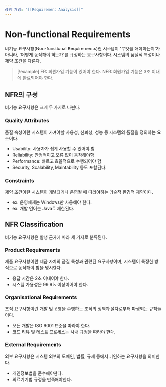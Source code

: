 ```yaml
---
상위 개념: "[[Requirement Analysis]]"
---
```

# Non-functional Requirements
비기능 요구사항(Non-functional Requirements)란 시스템이 '무엇을 해야하는지'가 아니라, '어떻게 동작해야 하는가'를 규정하는 요구사항이다. 시스템의 품질적 특성이나 제약 조건을 다룬다.

> [!example]
> FR: 회원가입 기능이 있어야 한다.
> NFR: 회원가입 기능은 3초 이내에 완료되어야 한다.


## NFR의 구성
비기능 요구사항은 크게 두 가지로 나뉜다.

### Quality Attributes
품질 속성이란 시스템이 가져야할 사용성, 신뢰성, 성능 등 시스템의 품질을 정의하는 요소이다.

* Usability: 사용자가 쉽게 사용할 수 있어야 함
* Reliability: 안정적이고 오류 없이 동작해야함
* Performance: 빠르고 효율적으로 수행되어야 함
* Security, Scalability, Maintability 등도 포함된다.

### Constraints
제약 조건이란 시스템이 개발되거나 운영될 때 따라야하는 기술적 환경적 제약이다.

* ex. 운영체제는 Windows만 사용해야 한다.
* ex. 개발 언어는 Java로 제한된다.

## NFR Classification
비기능 요구사항은 발생 근거에 따라 세 가지로 분류된다.

### Product Requirements
제품 요구사항이란 제품 자체의 품질 특성과 관련된 요구사항이며, 시스템이 특정한 방식으로 동작해야 함을 명시한다.

* 응답 시간은 2초 이내여야 한다.
* 시스템 가용성은 99.9% 이상이어야 한다.

### Organisational Requirements
조직 요구사항이란 개발 및 운영을 수행하는 조직의 정책과 절차로부터 파생되는 규칙들이다.

* 모든 개발은 ISO 9001 표준을 따라야 한다.
* 코드 리뷰 및 테스트 프로세스는 사내 규정을 따라야 한다.

### External Requirements
외부 요구사항은 시스템 외부의 도메인, 법률, 규제 등에서 기인하는 요구사항을 의미한다.

* 개인정보법을 준수해야한다.
* 의료기기법 규정을 만족해야한다.

